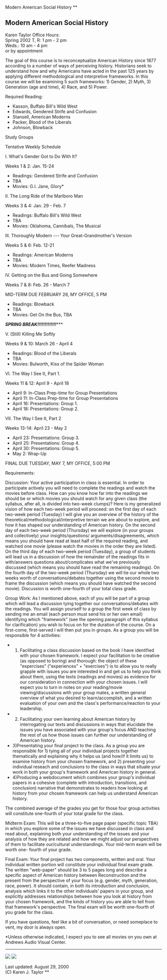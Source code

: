 Modern American Social History  **

## Modern American Social History

Karen Taylor Office Hours:  
Spring 2002 T, R: 1 pm - 2 pm  
Weds.: 10 am - 4 pm  
or by appointment

The goal of this course is to reconceptualize American History since 1877
according to a number of ways of perceiving history. Historians seek to
understand how and why Americans have acted in the past 125 years by applying
different methodological and interpretive frameworks. In this course we will
be examining 5 such frameworks: 1) Gender, 2) Myth, 3) Generation (age and
time), 4) Race, and 5) Power.

Required Reading:

  * Kasson, Buffalo Bill's Wild West
  * Edwards, Gendered Strife and Confusion
  * Stansell, American Moderns
  * Packer, Blood of the Liberals
  * Johnson, Blowback 

Study Groups

Tentative Weekly Schedule

I. What's Gender Got to Do With It?

Weeks 1 & 2: Jan. 15-24

  * Readings: Gendered Strife and Confusion
  * TBA 
  * Movies: G.I. Jane, Glory* 

II. The Long Ride of the Marlboro Man

Weeks 3 & 4: Jan. 29 - Feb. 7

  * Readings: Buffalo Bill's Wild West
  * TBA 
  * Movies: Oklahoma, Cannibals, The Musical 

III. Thoroughly Modern --- Your Great-Grandmother's Version

Weeks 5 & 6: Feb. 12-21

  * Readings: American Moderns
  * TBA 
  * Movies: Modern Times, Reefer Madness 

IV. Getting on the Bus and Going Somewhere

Weeks 7 & 8: Feb. 26 - March 7

MID-TERM DUE FEBRUARY 26, MY OFFICE, 5 PM

  * Readings: Blowback
  * TBA 
  * Movies: Get On the Bus, TBA 

*************************SPRING BREAK!!!!!!!!!!!!!****************************

V. (Still) Killing Me Softly

Weeks 9 & 10: March 26 - April 4

  * Readings: Blood of the Liberals
  * TBA 
  * Movies: Bulworth, Kiss of the Spider Woman 

VI. The Way I See It, Part 1.

Weeks 11 & 12: April 9 - April 18

  * April 9: In-Class Prep-time for Group Presentations 
  * April 11: In-Class Prep-time for Group Presentations 
  * April 16: Presentations: Group 1. 
  * April 18: Presentations: Group 2. 

VII. The Way I See It, Part 2

Weeks 13-14: April 23 - May 2

  * April 23: Presentations: Group 3. 
  * April 25: Presentations: Group 4. 
  * April 30: Presentations: Group 5. 
  * May 2: Wrap-Up 

FINAL DUE TUESDAY, MAY 7, MY OFFICE, 5:00 PM

Requirements:

Discussion: Your active participation in class is essential. In order to
participate actively you will need to complete the readings and watch the
movies before class. How can you know how far into the readings we should be
or which movies you should watch for any given class (the syllabus, after all,
is divided into two-week clumps)? Here is my generalized vision of how each
two-week period will proceed: on the first day of each two-week period
(Tuesday) I will give you an overview of the history of the
theoretical/methodological/interpretive terrain we are about to explore, and
how it has shaped our understanding of American history. On the second day of
each two-week period (Thursday) we will explore (in your groups and
collectively) your insights/questions/ arguments/disagreements, which means
you should have read at least half of the required reading, and watched one
movie (please watch the movies in the order they are listed). On the third day
of each two-week period (Tuesday), a group of students will lead us in a
discussion of how the remainder of the readings fits in with/answers questions
about/complicates what we've previously discussed (which means you should have
read the remaining readings). On the fourth day of the two-week period
(Thursday) we will tie our whole two weeks worth of conversations/debates
together using the second movie to frame the discussion (which means you
should have watched the second movie). Discussion is worth one-fourth of your
total class grade.

Group Work: As I mentioned above, each of you will be part of a group which
will lead a discussion tying together our conversations/debates with the
readings. You will assign yourself to a group the first week of class by
sending me an email (each person must send his or her own email) identifying
which "framework" (see the opening paragraph of this syllabus for
clarification) you wish to focus on for the duration of the course. On a
first-come, first-served  I will then put you in groups. As a group you will
be responsible for 4 activities:

  * 1) Facilitating a class discussion  based on the book I have identified with your chosen framework. I expect your facilitation to be creative (as opposed to boring) and thorough: the object of these "expercises" ("experiences" + "exercises") is to allow you to really grapple with issues you  are interested in and get us to help you think about them, using the texts (readings and movies) as evidence for our consideration in connection with your chosen issues. I will expect you to turn in notes on your reading/movie viewing/discussions with your group mates, a written general overview of what you desired to learn/accomplish, and a written evaluation of your own and the class's performance/reaction to your leadership. 
  * 2)  Facilitating your own learning about American history by interrogating our texts and discussions in ways that elucidate the issues you have associated with your group's focus AND teaching the rest of us how those issues can further our understanding of American history. 
  * 3)Presentating your final project to the class. As a group you are responsible for 1) tying all of your individual projects together thematically and explaining why it helps us (and how/if it limits us) to examine history from your chosen framework, and 2) presenting your individual reseach and conclusions to the class in ways that situate your work in both your group's framework and American history in general. 
  * 4)Producing a webdocument which combines your group's individual papers in a cohesive (complete with introduction, transitions, and conclusion) narrative that demonstrates to readers how looking at history from your chosen framework can help us understand American history. 

The combined average of the grades you get for those four group activities
will constitute one-fourth of your total grade for the class.

Midterm Exam: This will be a three-to-five page paper (specific topic TBA) in
which you explore some of the issues we have discussed in class and read
about, explaining both your understanding of the issues and your analysis of
how they are related and how we might adjust our perspectives of them to
facilitate our/cultural understandings. Your mid-term exam will be worth one-
fourth of your grade.

Final Exam: Your final project has two components, written and oral. Your
individual written portion will constitute your individual final exam grade.
The written "web-paper" should be 3 to 5 pages long and describe a specific
aspect of American history between Reconstruction and the present  from the
perspective of your focus (e.g. gender, myth, generation, race, power). It
should contain, in both its introduction and conclusion, analysis which links
it to the other individuals' papers in your group, and explicitly addresses
relationships between how you look at history from your chosen framework, and
the kinds of history you are able to tell from that framework's perspective.
The final exam will be worth one-fourth of you grade for the class.

If you have questions, feel like a bit of conversation, or need someplace to
vent, my door is always open.

*Unless otherwise indicated, I expect you to see all movies on you own at Andrews Audio Visual Center. 

* * *

![](kauke.jpg) ![](kpage18.jpg)

Last updated: August 29, 2000  
(C) Karen J. Taylor  **

